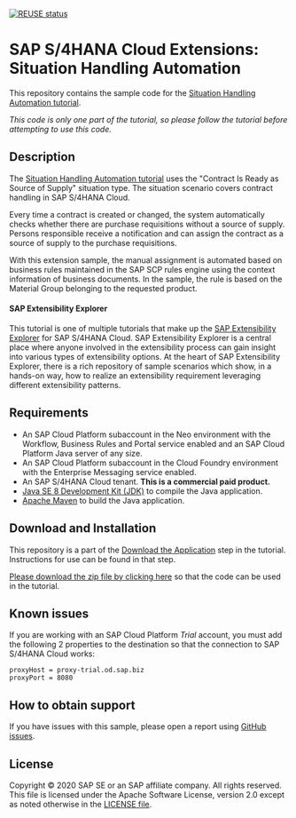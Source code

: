 [![REUSE status](https://api.reuse.software/badge/github.com/SAP-samples/s4hana-ext-situation-handling)](https://api.reuse.software/info/github.com/SAP-samples/s4hana-ext-situation-handling)
# SAP S/4HANA Cloud Extensions: Situation Handling Automation
This repository contains the sample code for the [Situation Handling Automation tutorial](http://tiny.cc/s4-situation-handling).

*This code is only one part of the tutorial, so please follow the tutorial before attempting to use this code.*

## Description

The [Situation Handling Automation tutorial](http://tiny.cc/s4-situation-handling) uses the "Contract Is Ready as Source of Supply" situation type. The situation scenario covers contract handling in SAP S/4HANA Cloud.

Every time a contract is created or changed, the system automatically checks whether there are purchase requisitions without a source of supply. Persons responsible receive a notification and can assign the contract as a source of supply to the purchase requisitions.

With this extension sample, the manual assignment is automated based on business rules maintained in the SAP SCP rules engine using the context information of business documents. In the sample, the rule is based on the Material Group belonging to the requested product. 


#### SAP Extensibility Explorer

This tutorial is one of multiple tutorials that make up the [SAP Extensibility Explorer](https://sap.com/extends4) for SAP S/4HANA Cloud.
SAP Extensibility Explorer is a central place where anyone involved in the extensibility process can gain insight into various types of extensibility options. At the heart of SAP Extensibility Explorer, there is a rich repository of sample scenarios which show, in a hands-on way, how to realize an extensibility requirement leveraging different extensibility patterns.


Requirements
-------------
- An SAP Cloud Platform subaccount in the Neo environment with the Workflow, Business Rules and Portal service enabled and an SAP Cloud Platform Java server of any size.
- An SAP Cloud Platform subaccount in the Cloud Foundry environment with the Enterprise Messaging service enabled.
- An SAP S/4HANA Cloud tenant. **This is a commercial paid product.**
- [Java SE 8 Development Kit (JDK)](https://www.oracle.com/technetwork/java/javase/downloads/index.html) to compile the Java application.
- [Apache Maven](http://maven.apache.org/download.cgi) to build the Java application.

Download and Installation
-------------
This repository is a part of the [Download the Application](https://help.sap.com/viewer/160539efd20c4dcea8a1b945ae32500b/SHIP/en-US/26e92fe7b359467cbe10f243e7952a73.html) step in the tutorial. Instructions for use can be found in that step.

[Please download the zip file by clicking here](https://github.com/SAP/s4hana-ext-situation-handling/archive/master.zip) so that the code can be used in the tutorial.


Known issues
---------------------
If you are working with an SAP Cloud Platform _Trial_ account, you must add the following 2 properties to the destination so that the connection to SAP S/4HANA Cloud works:
```
proxyHost = proxy-trial.od.sap.biz
proxyPort = 8080
```

How to obtain support
---------------------
If you have issues with this sample, please open a report using [GitHub issues](https://github.com/SAP/s4hana-ext-situation-handling/issues).

License
-------
Copyright © 2020 SAP SE or an SAP affiliate company. All rights reserved.
This file is licensed under the Apache Software License, version 2.0 except as noted otherwise in the [LICENSE file](LICENSES/Apache-2.0.txt).
